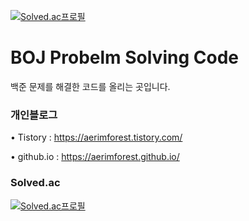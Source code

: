 [![Solved.ac프로필](http://mazassumnida.wtf/api/mini/generate_badge?boj=yerim5287)](https://solved.ac/yerim5287)


# BOJ Probelm Solving Code
백준 문제를 해결한 코드를 올리는 곳입니다.





### 개인블로그


• Tistory : https://aerimforest.tistory.com/


• github.io : https://aerimforest.github.io/



### Solved.ac
[![Solved.ac프로필](http://mazassumnida.wtf/api/v2/generate_badge?boj=yerim5287)](https://solved.ac/yerim5287)
